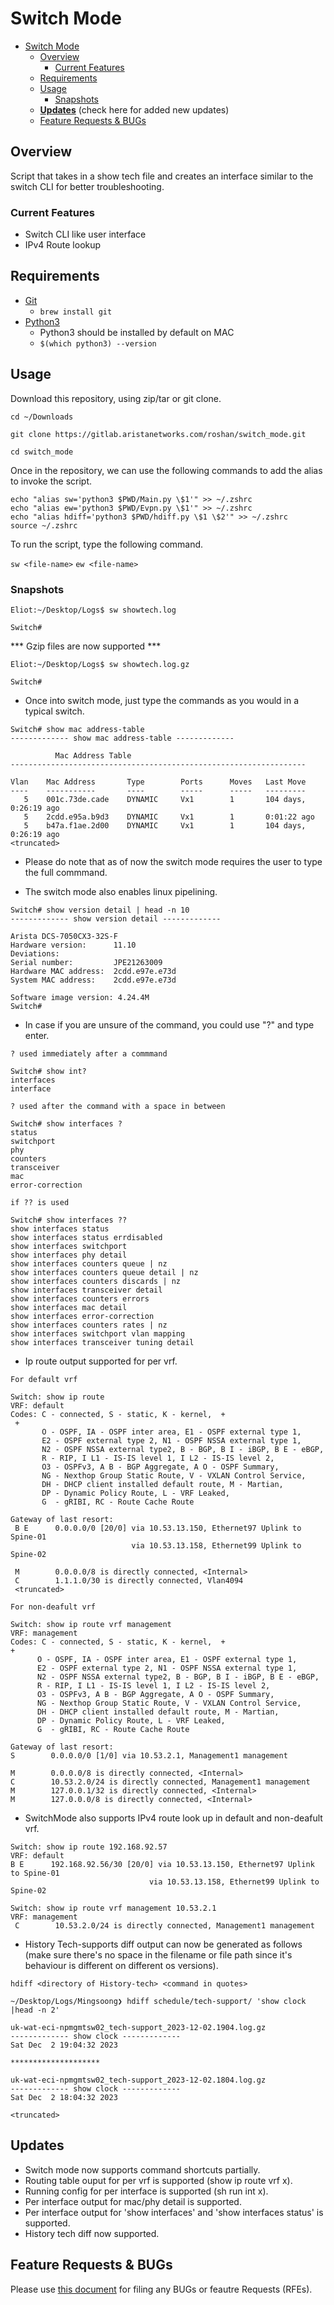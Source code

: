 # Switch Mode

- [Switch Mode](#switch-mode)
  - [Overview](#overview)
    - [Current Features](#current-features)
  - [Requirements](#requirements)
  - [Usage](#usage)
    - [Snapshots](#snapshots) 
  - [**Updates**](#updates) (check here for added new updates)
  - [Feature Requests \& BUGs](#feature-requests--bugs)

## Overview

Script that takes in a show tech file and creates an interface similar to the switch CLI for better troubleshooting.

### Current Features

- Switch CLI like user interface
- IPv4 Route lookup

## Requirements

- [Git](https://git-scm.com/download/mac)
  - `brew install git`
- [Python3](https://www.python.org/downloads/macos/)
  - Python3 should be installed by default on MAC
  - `$(which python3) --version`

## Usage

Download this repository, using zip/tar or git clone.

```shell
cd ~/Downloads

git clone https://gitlab.aristanetworks.com/roshan/switch_mode.git

cd switch_mode
```

Once in the repository, we can use the following commands to add the alias to invoke the script.

```shell
echo "alias sw='python3 $PWD/Main.py \$1'" >> ~/.zshrc
echo "alias ew='python3 $PWD/Evpn.py \$1'" >> ~/.zshrc
echo "alias hdiff='python3 $PWD/hdiff.py \$1 \$2'" >> ~/.zshrc 
source ~/.zshrc
```

To run the script, type the following command.

`sw <file-name>`
`ew <file-name>`

### Snapshots

```shell
Eliot:~/Desktop/Logs$ sw showtech.log

Switch#
```

*** Gzip files are now supported ***

```shell
Eliot:~/Desktop/Logs$ sw showtech.log.gz

Switch#
```

- Once into switch mode, just type the commands as you would in a typical switch.

```shell
Switch# show mac address-table
------------- show mac address-table -------------

          Mac Address Table
------------------------------------------------------------------

Vlan    Mac Address       Type        Ports      Moves   Last Move
----    -----------       ----        -----      -----   ---------
   5    001c.73de.cade    DYNAMIC     Vx1        1       104 days, 0:26:19 ago
   5    2cdd.e95a.b9d3    DYNAMIC     Vx1        1       0:01:22 ago
   5    b47a.f1ae.2d00    DYNAMIC     Vx1        1       104 days, 0:26:19 ago
<truncated>
```

- Please do note that as of now the switch mode requires the user to type the full commmand.

- The switch mode also enables linux pipelining.

```shell
Switch# show version detail | head -n 10
------------- show version detail -------------

Arista DCS-7050CX3-32S-F
Hardware version:      11.10
Deviations:
Serial number:         JPE21263009
Hardware MAC address:  2cdd.e97e.e73d
System MAC address:    2cdd.e97e.e73d

Software image version: 4.24.4M
Switch#
```

- In case if you are unsure of the command, you could use "?" and type enter.

```shell
? used immediately after a commmand

Switch# show int?
interfaces
interface
```

```shell
? used after the command with a space in between

Switch# show interfaces ?
status
switchport
phy
counters
transceiver
mac
error-correction
```

```shell
if ?? is used

Switch# show interfaces ??
show interfaces status
show interfaces status errdisabled
show interfaces switchport
show interfaces phy detail
show interfaces counters queue | nz
show interfaces counters queue detail | nz
show interfaces counters discards | nz
show interfaces transceiver detail
show interfaces counters errors
show interfaces mac detail
show interfaces error-correction
show interfaces counters rates | nz
show interfaces switchport vlan mapping
show interfaces transceiver tuning detail
```
- Ip route output supported for per vrf.
```shell
For default vrf

Switch: show ip route
VRF: default
Codes: C - connected, S - static, K - kernel,  +
 +
       O - OSPF, IA - OSPF inter area, E1 - OSPF external type 1,
       E2 - OSPF external type 2, N1 - OSPF NSSA external type 1,
       N2 - OSPF NSSA external type2, B - BGP, B I - iBGP, B E - eBGP,
       R - RIP, I L1 - IS-IS level 1, I L2 - IS-IS level 2,
       O3 - OSPFv3, A B - BGP Aggregate, A O - OSPF Summary,
       NG - Nexthop Group Static Route, V - VXLAN Control Service,
       DH - DHCP client installed default route, M - Martian,
       DP - Dynamic Policy Route, L - VRF Leaked,
       G  - gRIBI, RC - Route Cache Route

Gateway of last resort:
 B E      0.0.0.0/0 [20/0] via 10.53.13.150, Ethernet97 Uplink to Spine-01
                           via 10.53.13.158, Ethernet99 Uplink to Spine-02

 M        0.0.0.0/8 is directly connected, <Internal>
 C        1.1.1.0/30 is directly connected, Vlan4094
 <truncated>
 ```
 ```shell
 For non-deafult vrf

Switch: show ip route vrf management
VRF: management
Codes: C - connected, S - static, K - kernel,  +
 +
       O - OSPF, IA - OSPF inter area, E1 - OSPF external type 1,
       E2 - OSPF external type 2, N1 - OSPF NSSA external type 1,
       N2 - OSPF NSSA external type2, B - BGP, B I - iBGP, B E - eBGP,
       R - RIP, I L1 - IS-IS level 1, I L2 - IS-IS level 2,
       O3 - OSPFv3, A B - BGP Aggregate, A O - OSPF Summary,
       NG - Nexthop Group Static Route, V - VXLAN Control Service,
       DH - DHCP client installed default route, M - Martian,
       DP - Dynamic Policy Route, L - VRF Leaked,
       G  - gRIBI, RC - Route Cache Route

Gateway of last resort:
 S        0.0.0.0/0 [1/0] via 10.53.2.1, Management1 management

 M        0.0.0.0/8 is directly connected, <Internal>
 C        10.53.2.0/24 is directly connected, Management1 management
 M        127.0.0.1/32 is directly connected, <Internal>
 M        127.0.0.0/8 is directly connected, <Internal>
 ```
- SwitchMode also supports IPv4 route look up in default and non-deafult vrf.

```shell
Switch: show ip route 192.168.92.57
VRF: default
B E      192.168.92.56/30 [20/0] via 10.53.13.150, Ethernet97 Uplink to Spine-01
                               via 10.53.13.158, Ethernet99 Uplink to Spine-02
```

```shell
Switch: show ip route vrf management 10.53.2.1
VRF: management
 C        10.53.2.0/24 is directly connected, Management1 management
 ```

- History Tech-supports diff output can now be generated as follows (make sure there's no space in the filename or file path since it's behaviour is different on different os versions).

`hdiff <directory of History-tech> <command in quotes>`

```shell
~/Desktop/Logs/Mingsoong❯ hdiff schedule/tech-support/ 'show clock |head -n 2'                                                                                            

uk-wat-eci-npmgmtsw02_tech-support_2023-12-02.1904.log.gz
------------- show clock -------------
Sat Dec  2 19:04:32 2023

********************

uk-wat-eci-npmgmtsw02_tech-support_2023-12-02.1804.log.gz
------------- show clock -------------
Sat Dec  2 18:04:32 2023

<truncated>
 ```


## Updates

- Switch mode now supports command shortcuts partially.
- Routing table ouput for per vrf is supported (show ip route vrf x).
- Running config for per interface is supported (sh run int x).
- Per interface output for mac/phy detail is supported.
- Per interface output for 'show interfaces' and 'show interfaces status' is supported.
- History tech diff now supported.

## Feature Requests & BUGs

Please use [this document](https://docs.google.com/document/d/1Q3eoH3ynrmpqYQKKeLTei0jDfon1XjQioH8IpdOBtZU/edit?usp=sharing) for filing any BUGs or feautre Requests (RFEs).
